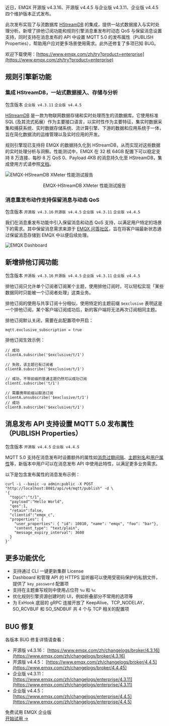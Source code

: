 近日，EMQX 开源版 v4.3.16、开源版 v4.4.5 与企业版 v4.3.11、企业版 v4.4.5 四个维护版本正式发布。

此次发布实现了与流数据库 [HStreamDB](https://hstream.io/zh) 的集成，提供一站式数据接入与实时处理分析。新增了排他订阅功能和规则引擎消息重发布时动态 QoS 与保留消息设置支持，同时支持在消息发布的 API 中设置 MQTT 5.0 的发布属性（PUBLISH Properties），帮助用户应对更多场景使用需求。此外还修复了多项已知 BUG。

欢迎下载使用：[https://www.emqx.com/zh/try?product=enterprise](https://www.emqx.com/zh/try?product=enterprise)

## 规则引擎新功能

### 集成 HStreamDB，一站式数据接入、存储与分析

包含版本 `企业版 v4.3.11` `企业版 v4.4.5`

[HStreamDB](https://hstream.io/zh) 是一款为物联网数据存储和实时处理而生的流数据库。它使用标准 SQL (及其流式拓展）作为主要接口语言，以实时性作为主要特征，集实时数据采集和捕获系统、实时数据存储系统、流计算引擎、下游的数据和应用系统于一体，旨在简化数据流的运维管理以及实时应用的开发。

规则引擎现已支持将 EMQX 的数据持久化到 HStreamDB，从而实现对这些数据的实时处理分析与洞察。性能测试中，EMQX 在 32 核 64GB 配置下可以稳定支持 8 万连接、每秒 8 万 QoS 0、Payload 4KB 的消息持久化至 HStreamDB，集成使用方式请参照[文档](https://docs.emqx.com/zh/enterprise/v4.4/rule/backend_hstreamdb.html)。

![EMQX-HStreamDB XMeter 性能测试报告](https://assets.emqx.com/images/26dabfde29c5f6e2542ec1072968fc7c.png)

<center>EMQX-HStreamDB XMeter 性能测试报告</center>

### **消息重发布动作支持保留消息与动态 QoS** 

包含版本 `开源版 v4.3.16` `开源版 v4.4.5` `企业版 v4.3.11` `企业版 v4.4.5`

我们在消息重发布功能中引入保留消息和动态 QoS 支持，以满足用户特定的场景下的需求。其中保留消息需求来源于 [EMQX 问答社区](https://askemq.com/t/topic/1899)，旨在将客户端最新状态通过保留消息存储到 EMQX 中以便后续处理。

![EMQX Dashboard](https://assets.emqx.com/images/96fc4029081f378263d40d700bca5ed6.png)

## 新增排他订阅功能

包含版本 `开源版 v4.3.16` `开源版 v4.4.5` `企业版 v4.3.11` `企业版 v4.4.5`

排他订阅只允许单个订阅者订阅某个主题，使用排他订阅时，可以轻松实现「某些数据同时只能被一个订阅者处理」这类业务。

排他订阅的使用与共享订阅十分相似，使用特定的主题前缀 `$exclusive` 表明这是一个排他订阅，某个客户端订阅成功后，新的客户端将无法再次订阅相同主题。

排他订阅默认关闭，需要在此配置项中开启：

```
mqtt.exclusive_subscription = true
```

排他订阅生效示例：

```
// 成功
clientA.subscribe('$exclusive/t/1')

// 失败，该主题已有订阅者
clientB.subscribe('$exclusive/t/1')

// 成功，不带前缀的普通主题仍然可以成功订阅
clientC.subscribe('t/1')

// 需要携带前缀以取消订阅
clientA.unsubscribe('$exclusive/t/1')
// 成功
clientB.subscribe('$exclusive/t/1')
```

## **消息发布 API 支持设置 MQTT 5.0 发布属性（PUBLISH Properties）**

包含版本  `开源版 v4.4.5`  `企业版 v4.4.5`

MQTT 5.0 支持在消息发布时设置额外的属性如[消息过期间隔](https://www.emqx.com/zh/blog/message-retention-and-message-expiration-interval-of-emqx-mqtt5-broker)、[主题别名](https://www.emqx.com/zh/blog/mqtt5-topic-alias)和[用户属性](https://www.emqx.com/zh/blog/mqtt5-user-properties)等，新版本中用户可以在消息发布 API 中使用此特性，以满足更多业务需求。

以下是包含发布属性的消息发布示例：

```
curl -i --basic -u admin:public -X POST "http://localhost:8081/api/v4/mqtt/publish" -d \
'{
  "topic":"t/1",
  "payload":"Hello World",
  "qos":1,
  "retain":false,
  "clientid":"emqx_c",
  "properties": {
    "user_properties": { "id": 10010, "name": "emqx", "foo": "bar"},
    "content_type": "text/plain",
    "message_expiry_interval": 3600
  }
}'
```

## 更多功能优化

- 支持通过 CLI 一键更新集群 License
- Dashboard 和管理 API 的 HTTPS 监听器可以使用受密码保护的私钥文件，提供了 `key_password` 配置项
- 支持在主题重写规则中使用占位符 `%u` 和 `%c`
- 优化规则引擎资源创建时的 UI，例如折叠部分不常用的选项等
- 为 ExHook 底层的 gRPC 连接开放了 KeepAlive、TCP_NODELAY、SO_RCVBUF 和 SO_SNDBUF 共 4 个与 TCP 相关的配置项

## BUG 修复

各版本 BUG 修复详情请查看：

- 开源版 v4.3.16： [https://www.emqx.com/zh/changelogs/broker/4.3.16](https://www.emqx.com/zh/changelogs/broker/4.3.16)
- 开源版 v4.4.5： [https://www.emqx.com/zh/changelogs/broker/4.4.5](https://www.emqx.com/zh/changelogs/broker/4.4.45) 
- 企业版 v4.3.11：[https://www.emqx.com/zh/changelogs/enterprise/4.3.11](https://www.emqx.com/zh/changelogs/enterprise/4.3.11)
- 企业版 v4.4.5： [https://www.emqx.com/zh/changelogs/enterprise/4.4.5](https://www.emqx.com/zh/changelogs/enterprise/4.4.5)


<section class="promotion">
    <div>
        免费试用 EMQX 企业版
    </div>
    <a href="https://www.emqx.com/zh/try?product=enterprise" class="button is-gradient px-5">开始试用 →</a>
</section>
